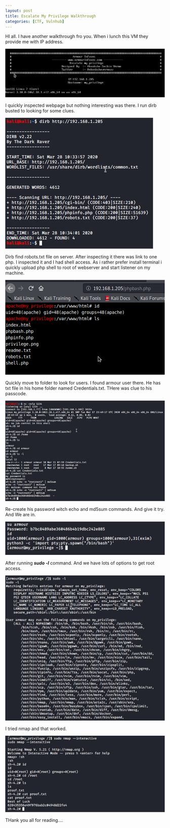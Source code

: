 ```yaml
---
layout: post
title: Escalate My Privilege Walkthrough
categories: [CTF, Vulnhub]
---
```


HI all. I have another walkthrough fro you. When i lunch this VM they provide me with IP address.

![](/images/vulnhub_escalateMe/victim.png)

I quickly inspected webpage but nothing interesting was there. I run dirb busted to looking for some clues. 

![](/images/vulnhub_escalateMe/02_dirb.png)

Dirb find robots.txt file on server. After inspecting it there was link to one php. I inspected it and I had shell access. As i rather prefer install terminal i quickly upload php shell to root of webserver and start listener on my machine.

![](/images/vulnhub_escalateMe/03_uploadShell.png)

Quickly move to folder to look for users. I found armour user there. He has txt file in his home folder named Credentials.txt. THere was clue to his passcode.


![](/images/vulnhub_escalateMe/04_userPass.png)

Re-create his password witch echo and md5sum commands. And give it try. And We are in.

![](/images/vulnhub_escalateMe/05_armour.png)

After running ***sudo -l*** command. And we have lots of options to get root access.

![](/images/vulnhub_escalateMe/06_sudo.png)

I tried nmap and that worked. 

![](/images/vulnhub_escalateMe/07_root.png)

THank you all for reading....